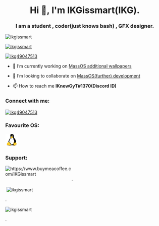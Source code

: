 <h1 align="center">Hi 👋, I'm IKGissmart(IKG).</h1>
<h3 align="center">I am a student , coder(just knows bash) , GFX designer.</h3>

<p align="left"> <img src="https://komarev.com/ghpvc/?username=ikgissmart&label=Profile%20views&color=0e75b6&style=flat" alt="ikgissmart" /> </p>

<p align="left"> <a href="https://github.com/ryo-ma/github-profile-trophy"><img src="https://github-profile-trophy.vercel.app/?username=ikgissmart" alt="ikgissmart" /></a> </p>

<p align="left"> <a href="https://twitter.com/ikg49047513" target="blank"><img src="https://img.shields.io/twitter/follow/ikg49047513?logo=twitter&style=for-the-badge" alt="ikg49047513" /></a> </p>

- 🔭 I’m currently working on [MassOS additional wallpapers](https://github.com/IKGissmart/MassOS-Additional-Wallpapers/blob/main/Gallery.md)

- 👯 I’m looking to collaborate on [MassOS(further) development](https://massos.org/)

- 📫 How to reach me **IKnewGyT#1370(Discord ID)**

<h3 align="left">Connect with me:</h3>
<p align="left">
<a href="https://twitter.com/ikg49047513" target="blank"><img align="center" src="https://raw.githubusercontent.com/rahuldkjain/github-profile-readme-generator/master/src/images/icons/Social/twitter.svg" alt="ikg49047513" height="30" width="40" /></a>
</p>

<h3 align="left">Favourite OS:</h3>
<p align="left"> <a href="https://www.linux.org/" target="_blank" rel="noreferrer"> <img src="https://raw.githubusercontent.com/devicons/devicon/master/icons/linux/linux-original.svg" alt="linux" width="40" height="40"/> </a> </p>

<h3 align="left">Support:</h3>
<p><a href="https://www.buymeacoffee.com/https://www.buymeacoffee.com/IKGissmart"> <img align="left" src="https://cdn.buymeacoffee.com/buttons/v2/default-yellow.png" height="50" width="210" alt="https://www.buymeacoffee.com/IKGissmart" /></a></p><br><br>.

<p>&nbsp;<img align="center" src="https://github-readme-stats.vercel.app/api?username=ikgissmart&show_icons=true&locale=en" alt="ikgissmart" /></p>.

<p><img align="center" src="https://github-readme-streak-stats.herokuapp.com/?user=ikgissmart&" alt="ikgissmart" /></p>.
